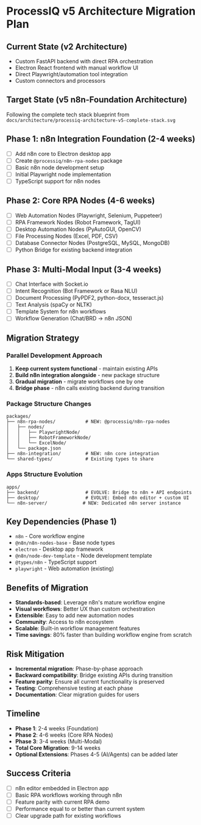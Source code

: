 # ProcessIQ v5 Architecture Migration Plan

## Current State (v2 Architecture)
- Custom FastAPI backend with direct RPA orchestration
- Electron React frontend with manual workflow UI
- Direct Playwright/automation tool integration
- Custom connectors and processors

## Target State (v5 n8n-Foundation Architecture)
Following the complete tech stack blueprint from `docs/architecture/processiq-architecture-v5-complete-stack.svg`

## Phase 1: n8n Integration Foundation (2-4 weeks)
- [ ] Add n8n core to Electron desktop app
- [ ] Create `@processiq/n8n-rpa-nodes` package
- [ ] Basic n8n node development setup
- [ ] Initial Playwright node implementation
- [ ] TypeScript support for n8n nodes

## Phase 2: Core RPA Nodes (4-6 weeks)
- [ ] Web Automation Nodes (Playwright, Selenium, Puppeteer)
- [ ] RPA Framework Nodes (Robot Framework, TagUI)
- [ ] Desktop Automation Nodes (PyAutoGUI, OpenCV)
- [ ] File Processing Nodes (Excel, PDF, CSV)
- [ ] Database Connector Nodes (PostgreSQL, MySQL, MongoDB)
- [ ] Python Bridge for existing backend integration

## Phase 3: Multi-Modal Input (3-4 weeks)
- [ ] Chat Interface with Socket.io
- [ ] Intent Recognition (Bot Framework or Rasa NLU)
- [ ] Document Processing (PyPDF2, python-docx, tesseract.js)
- [ ] Text Analysis (spaCy or NLTK)
- [ ] Template System for n8n workflows
- [ ] Workflow Generation (Chat/BRD → n8n JSON)

## Migration Strategy

### Parallel Development Approach
1. **Keep current system functional** - maintain existing APIs
2. **Build n8n integration alongside** - new package structure
3. **Gradual migration** - migrate workflows one by one
4. **Bridge phase** - n8n calls existing backend during transition

### Package Structure Changes
```
packages/
├── n8n-rpa-nodes/           # NEW: @processiq/n8n-rpa-nodes
│   ├── nodes/
│   │   ├── PlaywrightNode/
│   │   ├── RobotFrameworkNode/
│   │   └── ExcelNode/
│   └── package.json
├── n8n-integration/         # NEW: n8n core integration
└── shared-types/            # Existing types to share
```

### Apps Structure Evolution
```
apps/
├── backend/                 # EVOLVE: Bridge to n8n + API endpoints
├── desktop/                 # EVOLVE: Embed n8n editor + custom UI
└── n8n-server/             # NEW: Dedicated n8n server instance
```

## Key Dependencies (Phase 1)
- `n8n` - Core workflow engine
- `@n8n/n8n-nodes-base` - Base node types
- `electron` - Desktop app framework
- `@n8n/node-dev-template` - Node development template
- `@types/n8n` - TypeScript support
- `playwright` - Web automation (existing)

## Benefits of Migration
- **Standards-based**: Leverage n8n's mature workflow engine
- **Visual workflows**: Better UX than custom orchestration
- **Extensible**: Easy to add new automation nodes
- **Community**: Access to n8n ecosystem
- **Scalable**: Built-in workflow management features
- **Time savings**: 80% faster than building workflow engine from scratch

## Risk Mitigation
- **Incremental migration**: Phase-by-phase approach
- **Backward compatibility**: Bridge existing APIs during transition  
- **Feature parity**: Ensure all current functionality is preserved
- **Testing**: Comprehensive testing at each phase
- **Documentation**: Clear migration guides for users

## Timeline
- **Phase 1**: 2-4 weeks (Foundation)
- **Phase 2**: 4-6 weeks (Core RPA Nodes)  
- **Phase 3**: 3-4 weeks (Multi-Modal)
- **Total Core Migration**: 9-14 weeks
- **Optional Extensions**: Phases 4-5 (AI/Agents) can be added later

## Success Criteria
- [ ] n8n editor embedded in Electron app
- [ ] Basic RPA workflows working through n8n
- [ ] Feature parity with current RPA demo
- [ ] Performance equal to or better than current system
- [ ] Clear upgrade path for existing workflows